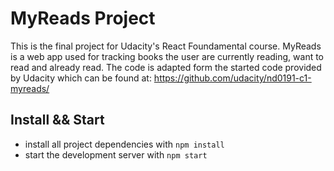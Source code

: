 # MyReads Project

This is the final project for Udacity's React Foundamental course. MyReads is a web app used for tracking books the user are currently reading, want to read and already read. The code is adapted form the started code provided by Udacity which can be found at: https://github.com/udacity/nd0191-c1-myreads/

## Install && Start

- install all project dependencies with `npm install`
- start the development server with `npm start`


